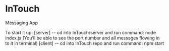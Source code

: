 # InTouch
Messaging App

To start it up:
[server] -- cd into InTouch/server and run command: node index.js (You’ll be able to see the port number and all messages flowing in to it in terminal)
[client] -- cd into InTouch repo and run command: npm start
